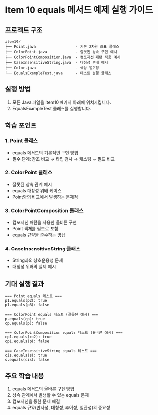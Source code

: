 # Item 10 equals 메서드 예제 실행 가이드

## 프로젝트 구조
```
item10/
├── Point.java                  - 기본 2차원 좌표 클래스
├── ColorPoint.java             - 잘못된 상속 구현 예시
├── ColorPointComposition.java  - 컴포지션 패턴 적용 예시
├── CaseInsensitiveString.java  - 대칭성 위배 예시
├── Color.java                  - 색상 열거형
└── EqualsExampleTest.java      - 테스트 실행 클래스
```

## 실행 방법
1. 모든 Java 파일을 item10 패키지 아래에 위치시킵니다.
2. EqualsExampleTest 클래스를 실행합니다.

## 학습 포인트

### 1. Point 클래스
- equals 메서드의 기본적인 구현 방법
- 필수 단계: 참조 비교 → 타입 검사 → 캐스팅 → 필드 비교

### 2. ColorPoint 클래스
- 잘못된 상속 관계 예시
- equals 대칭성 위배 케이스
- Point와의 비교에서 발생하는 문제점

### 3. ColorPointComposition 클래스
- 컴포지션 패턴을 사용한 올바른 구현
- Point 객체를 필드로 포함
- equals 규약을 준수하는 방법

### 4. CaseInsensitiveString 클래스
- String과의 상호운용성 문제
- 대칭성 위배의 실제 예시

## 기대 실행 결과
```
=== Point equals 테스트 ===
p1.equals(p2): true
p1.equals(p3): false

=== ColorPoint equals 테스트 (잘못된 예시) ===
p.equals(cp): true
cp.equals(p): false

=== ColorPointComposition equals 테스트 (올바른 예시) ===
cp1.equals(cp2): true
cp1.equals(p): false

=== CaseInsensitiveString equals 테스트 ===
cis.equals(s): true
s.equals(cis): false
```

## 주요 학습 내용
1. equals 메서드의 올바른 구현 방법
2. 상속 관계에서 발생할 수 있는 equals 문제
3. 컴포지션을 통한 문제 해결
4. equals 규약(반사성, 대칭성, 추이성, 일관성)의 중요성